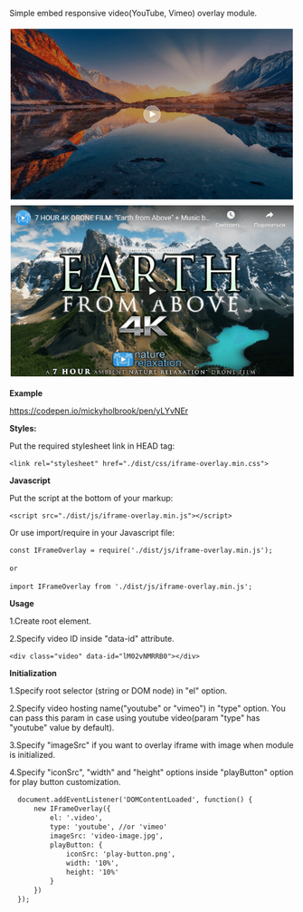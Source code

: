 Simple embed responsive video(YouTube, Vimeo) overlay module. 

<img src="docs-images/image1.png">

<img src="docs-images/image2.png">

**Example**

https://codepen.io/mickyholbrook/pen/yLYvNEr

**Styles:**
  
  Put the required stylesheet link in HEAD tag:
  
    <link rel="stylesheet" href="./dist/css/iframe-overlay.min.css">
    
**Javascript**   
    
Put the script at the bottom of your markup: 

    <script src="./dist/js/iframe-overlay.min.js"></script>    
   
Or use import/require in your Javascript file:
    
    const IFrameOverlay = require('./dist/js/iframe-overlay.min.js');
    
    or
    
    import IFrameOverlay from './dist/js/iframe-overlay.min.js';
 
**Usage**
     
1.Create root element. 

2.Specify video ID inside "data-id" attribute. 
          
    <div class="video" data-id="lM02vNMRRB0"></div>
         
**Initialization**

1.Specify root selector (string or DOM node) in "el" option.

2.Specify video hosting name("youtube" or "vimeo") in "type" option. You can pass this param in case using youtube video(param "type" has "youtube" value by default).

3.Specify "imageSrc" if you want to overlay iframe with image when module is initialized.

4.Specify "iconSrc", "width" and "height" options inside "playButton" option for play button customization. 
 
      document.addEventListener('DOMContentLoaded', function() {
          new IFrameOverlay({
              el: '.video',
              type: 'youtube', //or 'vimeo'
              imageSrc: 'video-image.jpg',
              playButton: {
                  iconSrc: 'play-button.png',
                  width: '10%',
                  height: '10%'
              }
          })
      });
